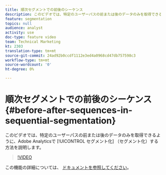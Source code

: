 ```yaml
---
title: 順次セグメントでの前後のシーケンス
description: このビデオでは、特定のユーザーパスの前または後のデータのみを取得できるように、Adobe Analyticsでセグメントを作成する方法を説明します。
feature: segmentation
topics: null
audience: analyst
activity: use
doc-type: feature video
team: Technical Marketing
kt: 2303
translation-type: tm+mt
source-git-commit: 24ad92b0ccdf1112e3ed4a0968cd47db757598c3
workflow-type: tm+mt
source-wordcount: '0'
ht-degree: 0%

---
```



# 順次セグメントでの前後のシーケンス {#before-after-sequences-in-sequential-segmentation}

このビデオでは、特定のユーザーパスの前または後のデータのみを取得できるように、Adobe Analyticsで [!UICONTROL セグメント化] （セグメント化）する方法を説明します。

>[!VIDEO](https://video.tv.adobe.com/v/25400/?quality=12)

この機能の詳細については、 [ドキュメントを参照してください](https://marketing.adobe.com/resources/help/en_US/analytics/segment/index.html?f=seg_build_ui)。

